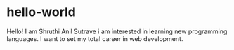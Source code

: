 # hello-world
Hello!
I am Shruthi Anil Sutrave i am interested in learning new programming languages.
I want to set my total career in web development.
